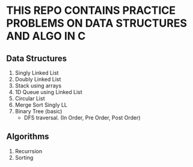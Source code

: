 # THIS REPO CONTAINS PRACTICE PROBLEMS ON DATA STRUCTURES AND ALGO IN C

## Data Structures
1. Singly Linked List
2. Doubly Linked List
3. Stack using arrays
4. 1D Queue using Linked List
5. Circular List
6. Merge Sort Singly LL
7. Binary Tree (basic)
   - DFS traversal. (In Order, Pre Order, Post Order)


## Algorithms
1. Recurrsion
2. Sorting

